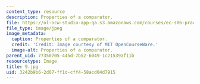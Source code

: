 ```yaml
---
content_type: resource
description: Properties of a comparator.
file: https://ol-ocw-studio-app-qa.s3.amazonaws.com/courses/ec-s06-practical-electronics-fall-2004/3242b9b62d07ff1dcff458acd04d7915_9.jpg
file_type: image/jpeg
image_metadata:
  caption: Properties of a comparator.
  credit: 'Credit: Image courtesy of MIT OpenCourseWare.'
  image-alt: Properties of a comparator.
parent_uid: 77350705-445d-7b52-6049-1c21539af11b
resourcetype: Image
title: 9.jpg
uid: 3242b9b6-2d07-ff1d-cff4-58acd04d7915
---
```

